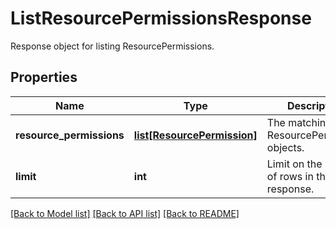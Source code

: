 # ListResourcePermissionsResponse

Response object for listing ResourcePermissions.
## Properties
Name | Type | Description | Notes
------------ | ------------- | ------------- | -------------
**resource_permissions** | [**list[ResourcePermission]**](ResourcePermission.md) | The matching ResourcePermission objects. | 
**limit** | **int** | Limit on the number of rows in the response. | 

[[Back to Model list]](../README.md#documentation-for-models) [[Back to API list]](../README.md#documentation-for-api-endpoints) [[Back to README]](../README.md)


